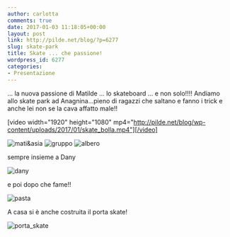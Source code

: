 ```yaml
---
author: carlotta
comments: true
date: 2017-01-03 11:18:05+00:00
layout: post
link: http://pilde.net/blog/?p=6277
slug: skate-park
title: Skate ... che passione!
wordpress_id: 6277
categories:
- Presentazione
---
```


... la nuova passione di Matilde ... lo skateboard ... e non solo!!!! Andiamo allo skate park ad Anagnina...pieno di ragazzi che saltano e fanno i trick e anche lei non se la cava affatto male!!

[video width="1920" height="1080" mp4="http://pilde.net/blog/wp-content/uploads/2017/01/skate_bolla.mp4"][/video]

![mati&asia](http://pilde.net/blog/wp-content/uploads/2017/02/matiasia.png) ![gruppo](http://pilde.net/blog/wp-content/uploads/2017/02/gruppo.png) ![albero](http://pilde.net/blog/wp-content/uploads/2017/02/albero.png)

sempre insieme a Dany

![dany](http://pilde.net/blog/wp-content/uploads/2017/01/dany.png)

e poi dopo che fame!!

![pasta](http://pilde.net/blog/wp-content/uploads/2017/01/pasta.png)

A casa si è anche costruita il porta skate!

![porta_skate](http://pilde.net/blog/wp-content/uploads/2017/02/porta_skate.png)
